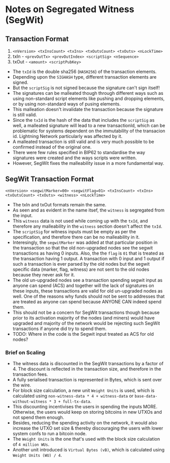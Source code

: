# Notes on Segregated Witness (SegWit)

## Transaction Format
 1. `<nVersion> <txInsCount> <txIns> <txOutsCount> <txOuts> <nLockTime>`
 2. txIn - `<prevOutTx> <prevOutIndex> <scriptSig> <nSequence>`
 3. txOut - `<amount> <scriptPubKey>`

* The `txId` is the double sha256 (`HASH256`) of the transaction elements.
* Depending upon the `SIGHASH` type, different transaction elements are signed.
* But the `scriptSig` is not signed because the signature can't sign itself!
* The signatures can be malleated though through different ways such as using
 non-standard script elements like pushing and dropping elements, or by using 
 non-standard ways of pusing elements.
* This malleation doesn't invalidate the transaction because the signature is
 still valid.
* Since the `txId` is the hash of the data that includes the `scriptSig` as well,
 a malleated signature will lead to a new transactionId, which can be problematic
 for systems dependent on the immutability of the transacion id. Lightning Network
 particularly was affected by it.
* A malleated transaction is still valid and is very much possible to be confirmed
 instead of the original one.
* There were few rules specified in BIP62 to standardise the way signatures were
 created and the ways scripts were written.
* However, SegWit fixes the malleability issue in a more fundamental way.

## SegWit Transaction Format
 `<nVersion> <segwitMarker=00> <segwitFlag=01> <txInsCount> <txIns> <txOutsCount> <txOuts> <witness> <nLockTime>`

* The txIn and txOut formats remain the same.
* As seen and as evident in the name itsef, the `witness` is segregated from the
 input.
* This `witness` data is not used while coming up with the `txId`, and therefore
 any malleability in the `witness` section doesn't affect the `txId`.
* The `scriptSig` for witness inputs must be empty as per the specification, and
 therefore there can be no malleability in it.
* Interesingly, the `segwitMarker` was added at that particular position in the
 transaction so that the old non-upgraded nodes see the segwit transactions as
 having 0 inputs. Also, the the `flag` is `01` that is treated as the transaction
 having 1 output. A transaction with 0 input and 1 output if such a transaction
 is ever parsed by the old nodes but the segwit specific data (marker, flag, witness)
 are not sent to the old nodes because they never ask for it.
* The old un-upgraded nodes see a transaction spending segwit input as anyone can
 spend (ACS) and together will the lack of signatures on these inputs, these transactions
 are valid for old un-upgraded nodes as well. One of the reasons why funds should
 not be sent to addresses that are treated as anyone can spend because ANYONE 
 CAN indeed spend them.
* This should not be a concern for SegWit transactions though because prior to
 its activation majority of the nodes (and miners) would have upgraded and majority
 of the network would be rejecting such SegWit transactions if anyone did try to
 spend them.
* TODO: Where in the code is the Segwit input treated as ACS for old nodes?

### Brief on Scaling

* The witness data is discounted in the SegWit transactions by a factor of 4. The
 discount is reflected in the transaction size, and therefore in the transaction fees.
* A fully serialised transaction is represented in Bytes, which is sent over the
 wire.
* For block size calculation, a new unit `Weight Units` is used, which is calculated
 using `non-witness-data * 4 + witness-data` or `base-data-without-witness * 3 + full-tx-data`.
* This discounting incentivises the users in spending the inputs MORE. Otherwise,
 the users would keep on storing bitcoins in new UTXOs and not spend them enough.
* Besides, reducing the spending activity on the network, it would also increase
 the UTXO set size & thereby discouraging the users with lower system confs to run
 a bitcoin node.
* The `Weight Units` is the one that's used with the block size calculation of
 `4 million WUs`.
* Another unit introduced is `Virtual Bytes (vB)`, which is calculated using 
 `Weight Units (WU) / 4`.
